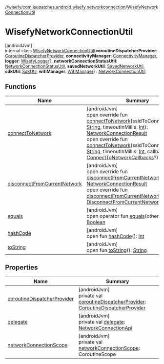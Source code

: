 //[wisefy](../../../index.md)/[com.isupatches.android.wisefy.networkconnection](../index.md)/[WisefyNetworkConnectionUtil](index.md)

# WisefyNetworkConnectionUtil

[androidJvm]\
internal class [WisefyNetworkConnectionUtil](index.md)(**coroutineDispatcherProvider**: [CoroutineDispatcherProvider](../../com.isupatches.android.wisefy.util.coroutines/-coroutine-dispatcher-provider/index.md), **connectivityManager**: [ConnectivityManager](https://developer.android.com/reference/kotlin/android/net/ConnectivityManager.html), **logger**: [WisefyLogger](../../com.isupatches.android.wisefy.shared.logging/-wisefy-logger/index.md)?, **networkConnectionStatusUtil**: [NetworkConnectionStatusUtil](../../com.isupatches.android.wisefy.networkconnectionstatus/-network-connection-status-util/index.md), **savedNetworkUtil**: [SavedNetworkUtil](../../com.isupatches.android.wisefy.savednetworks/-saved-network-util/index.md), **sdkUtil**: [SdkUtil](../../com.isupatches.android.wisefy.util/-sdk-util/index.md), **wifiManager**: [WifiManager](https://developer.android.com/reference/kotlin/android/net/wifi/WifiManager.html)) : [NetworkConnectionUtil](../-network-connection-util/index.md)

## Functions

| Name | Summary |
|---|---|
| [connectToNetwork](connect-to-network.md) | [androidJvm]<br>open override fun [connectToNetwork](connect-to-network.md)(ssidToConnectTo: [String](https://kotlinlang.org/api/latest/jvm/stdlib/kotlin/-string/index.html), timeoutInMillis: [Int](https://kotlinlang.org/api/latest/jvm/stdlib/kotlin/-int/index.html)): [NetworkConnectionResult](../../com.isupatches.android.wisefy.networkconnection.entities/-network-connection-result/index.md)<br>open override fun [connectToNetwork](connect-to-network.md)(ssidToConnectTo: [String](https://kotlinlang.org/api/latest/jvm/stdlib/kotlin/-string/index.html), timeoutInMillis: [Int](https://kotlinlang.org/api/latest/jvm/stdlib/kotlin/-int/index.html), callbacks: [ConnectToNetworkCallbacks](../../com.isupatches.android.wisefy.callbacks/-connect-to-network-callbacks/index.md)?) |
| [disconnectFromCurrentNetwork](disconnect-from-current-network.md) | [androidJvm]<br>open override fun [disconnectFromCurrentNetwork](disconnect-from-current-network.md)(): [NetworkConnectionResult](../../com.isupatches.android.wisefy.networkconnection.entities/-network-connection-result/index.md)<br>open override fun [disconnectFromCurrentNetwork](disconnect-from-current-network.md)(callbacks: [DisconnectFromCurrentNetworkCallbacks](../../com.isupatches.android.wisefy.callbacks/-disconnect-from-current-network-callbacks/index.md)?) |
| [equals](../../com.isupatches.android.wisefy.wifi.delegates/-legacy-wifi-delegate/index.md#585090901%2FFunctions%2F1622544596) | [androidJvm]<br>open operator fun [equals](../../com.isupatches.android.wisefy.wifi.delegates/-legacy-wifi-delegate/index.md#585090901%2FFunctions%2F1622544596)(other: [Any](https://kotlinlang.org/api/latest/jvm/stdlib/kotlin/-any/index.html)?): [Boolean](https://kotlinlang.org/api/latest/jvm/stdlib/kotlin/-boolean/index.html) |
| [hashCode](../../com.isupatches.android.wisefy.wifi.delegates/-legacy-wifi-delegate/index.md#1794629105%2FFunctions%2F1622544596) | [androidJvm]<br>open fun [hashCode](../../com.isupatches.android.wisefy.wifi.delegates/-legacy-wifi-delegate/index.md#1794629105%2FFunctions%2F1622544596)(): [Int](https://kotlinlang.org/api/latest/jvm/stdlib/kotlin/-int/index.html) |
| [toString](../../com.isupatches.android.wisefy.wifi.delegates/-legacy-wifi-delegate/index.md#1616463040%2FFunctions%2F1622544596) | [androidJvm]<br>open fun [toString](../../com.isupatches.android.wisefy.wifi.delegates/-legacy-wifi-delegate/index.md#1616463040%2FFunctions%2F1622544596)(): [String](https://kotlinlang.org/api/latest/jvm/stdlib/kotlin/-string/index.html) |

## Properties

| Name | Summary |
|---|---|
| [coroutineDispatcherProvider](coroutine-dispatcher-provider.md) | [androidJvm]<br>private val [coroutineDispatcherProvider](coroutine-dispatcher-provider.md): [CoroutineDispatcherProvider](../../com.isupatches.android.wisefy.util.coroutines/-coroutine-dispatcher-provider/index.md) |
| [delegate](delegate.md) | [androidJvm]<br>private val [delegate](delegate.md): [NetworkConnectionApi](../-network-connection-api/index.md) |
| [networkConnectionScope](network-connection-scope.md) | [androidJvm]<br>private val [networkConnectionScope](network-connection-scope.md): CoroutineScope |
